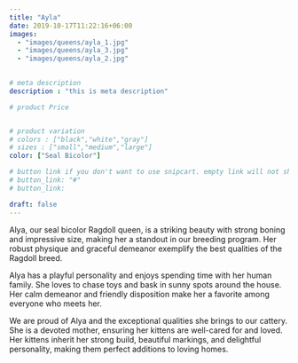 ```yaml
---
title: "Ayla"
date: 2019-10-17T11:22:16+06:00
images: 
  - "images/queens/ayla_1.jpg"
  - "images/queens/ayla_3.jpg"
  - "images/queens/ayla_2.jpg"
  

# meta description
description : "this is meta description"

# product Price


# product variation
# colors : ["black","white","gray"]
# sizes : ["small","medium","large"]
color: ["Seal Bicolor"]

# button link if you don't want to use snipcart. empty link will not show button
# button_link: "#"
# button_link: 

draft: false
---
```


Alya, our seal bicolor Ragdoll queen, is a striking beauty with strong boning and impressive size, making her a standout in our breeding program. Her robust physique and graceful demeanor exemplify the best qualities of the Ragdoll breed. 

Alya has a playful personality and enjoys spending time with her human family. She loves to chase toys and bask in sunny spots around the house. Her calm demeanor and friendly disposition make her a favorite among everyone who meets her.

We are proud of Alya and the exceptional qualities she brings to our cattery. She is a devoted mother, ensuring her kittens are well-cared for and loved. Her kittens inherit her strong build, beautiful markings, and delightful personality, making them perfect additions to loving homes.